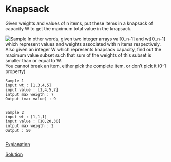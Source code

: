 # Knapsack

Given weights and values of n items, put these items in a knapsack of capacity W to get the maximum total value in the knapsack. 

![Sample](https://upload.wikimedia.org/wikipedia/commons/thumb/f/fd/Knapsack.svg/500px-Knapsack.svg.png)
In other words, given two integer arrays val[0..n-1] and wt[0..n-1] which represent values and weights associated with n items respectively.   
Also given an integer W which represents knapsack capacity, find out the maximum value subset such that sum of the weights of this subset is smaller than or equal to W.  
You cannot break an item, either pick the complete item, or don’t pick it (0-1 property)  
```
Sample 1 
input wt : [1,3,4,5]
input value : [1,4,5,7]
intput max weigth : 7
Output (max value) : 9


Sample 2
input wt : [1,1,1]
input value : [10,20,30]
intput max weigth : 2
Output : 50


```

[Explanation](https://www.youtube.com/watch?v=8LusJS5-AGo)

[Solution](./src/Main.java)